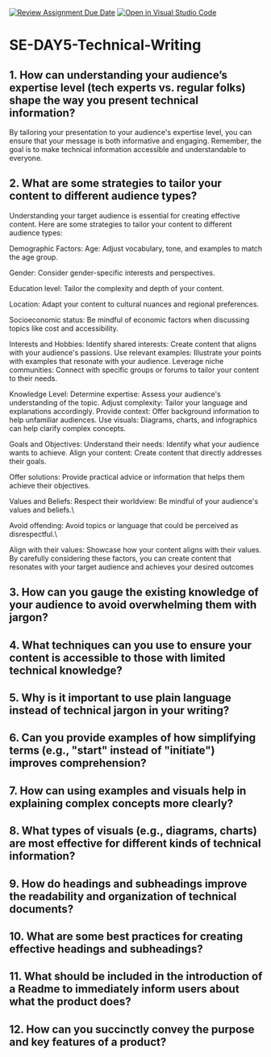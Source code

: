 [![Review Assignment Due Date](https://classroom.github.com/assets/deadline-readme-button-22041afd0340ce965d47ae6ef1cefeee28c7c493a6346c4f15d667ab976d596c.svg)](https://classroom.github.com/a/zsAR-pyY)
[![Open in Visual Studio Code](https://classroom.github.com/assets/open-in-vscode-2e0aaae1b6195c2367325f4f02e2d04e9abb55f0b24a779b69b11b9e10269abc.svg)](https://classroom.github.com/online_ide?assignment_repo_id=15682850&assignment_repo_type=AssignmentRepo)
# SE-DAY5-Technical-Writing
## 1. How can understanding your audience’s expertise level (tech experts vs. regular folks) shape the way you present technical information?
By tailoring your presentation to your audience's expertise level, you can ensure that your message is both informative and engaging. Remember, the goal is to make technical information accessible and understandable to everyone.

## 2. What are some strategies to tailor your content to different audience types?
Understanding your target audience is essential for creating effective content. Here are some strategies to tailor your content to different audience types:

Demographic Factors:
Age: Adjust vocabulary, tone, and examples to match the age group.

Gender: Consider gender-specific interests and perspectives.

Education level: Tailor the complexity and depth of your content.

Location: Adapt your content to cultural nuances and regional preferences.

Socioeconomic status: Be mindful of economic factors when discussing topics like cost and accessibility.

Interests and Hobbies:
Identify shared interests: Create content that aligns with your audience's passions.
Use relevant examples: Illustrate your points with examples that resonate with your audience.
Leverage niche communities: Connect with specific groups or forums to tailor your content to their needs.

Knowledge Level:
Determine expertise: Assess your audience's understanding of the topic.
Adjust complexity: Tailor your language and explanations accordingly.
Provide context: Offer background information to help unfamiliar audiences.
Use visuals: Diagrams, charts, and infographics can help clarify complex concepts.

Goals and Objectives:
Understand their needs: Identify what your audience wants to achieve.
Align your content: Create content that directly addresses their goals.

Offer solutions: Provide practical advice or information that helps them achieve their objectives.

Values and Beliefs:
Respect their worldview: Be mindful of your audience's values and beliefs.\\

Avoid offending: Avoid topics or language that could be perceived as disrespectful.\

Align with their values: Showcase how your content aligns with their values.
By carefully considering these factors, you can create content that resonates with your target audience and achieves your desired outcomes

## 3. How can you gauge the existing knowledge of your audience to avoid overwhelming them with jargon?
## 4. What techniques can you use to ensure your content is accessible to those with limited technical knowledge?
## 5. Why is it important to use plain language instead of technical jargon in your writing?
## 6. Can you provide examples of how simplifying terms (e.g., "start" instead of "initiate") improves comprehension?
## 7. How can using examples and visuals help in explaining complex concepts more clearly?
## 8. What types of visuals (e.g., diagrams, charts) are most effective for different kinds of technical information?
## 9. How do headings and subheadings improve the readability and organization of technical documents?
## 10. What are some best practices for creating effective headings and subheadings?
## 11. What should be included in the introduction of a Readme to immediately inform users about what the product does?
## 12. How can you succinctly convey the purpose and key features of a product?
